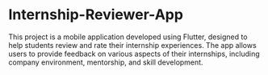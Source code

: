 # Internship-Reviewer-App
This project is a mobile application developed using Flutter, designed to help students review and rate their internship experiences. The app allows users to provide feedback on various aspects of their internships, including company environment, mentorship, and skill development.
